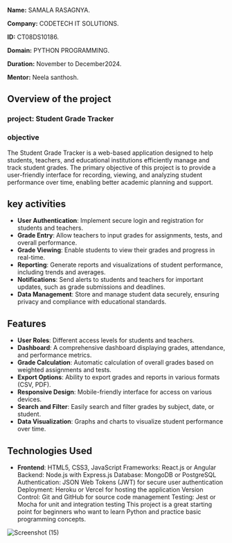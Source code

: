 **Name:** SAMALA RASAGNYA.

**Company:** CODETECH IT SOLUTIONS.

**ID:** CT08DS10186.

**Domain:** PYTHON PROGRAMMING.

**Duration:** November to December2024.

**Mentor:** Neela santhosh.


## Overview of the project

### project: Student Grade Tracker

### objective

The Student Grade Tracker is a web-based application designed to help students, teachers, and educational institutions efficiently manage and track student grades. The primary objective of this project is to provide a user-friendly interface for recording, viewing, and analyzing student performance over time, enabling better academic planning and support.

## key activities
- **User Authentication**: Implement secure login and registration for students and teachers.
- **Grade Entry**: Allow teachers to input grades for assignments, tests, and overall performance.
- **Grade Viewing**: Enable students to view their grades and progress in real-time.
- **Reporting**: Generate reports and visualizations of student performance, including trends and averages.
- **Notifications**: Send alerts to students and teachers for important updates, such as grade submissions and deadlines.
- **Data Management**: Store and manage student data securely, ensuring privacy and compliance with educational standards.

## Features
- **User Roles**: Different access levels for students and teachers.
- **Dashboard**: A comprehensive dashboard displaying grades, attendance, and performance metrics.
- **Grade Calculation**: Automatic calculation of overall grades based on weighted assignments and tests.
- **Export Options**: Ability to export grades and reports in various formats (CSV, PDF).
- **Responsive Design**: Mobile-friendly interface for access on various devices.
- **Search and Filter**: Easily search and filter grades by subject, date, or student.
- **Data Visualization**: Graphs and charts to visualize student performance over time.

## Technologies Used
- **Frontend**:
HTML5, CSS3, JavaScript
Frameworks: React.js or Angular
Backend:
Node.js with Express.js
Database: MongoDB or PostgreSQL
Authentication: JSON Web Tokens (JWT) for secure user authentication
Deployment: Heroku or Vercel for hosting the application
Version Control: Git and GitHub for source code management
Testing: Jest or Mocha for unit and integration testing
This project is a great starting point for beginners who want to learn Python and practice basic programming concepts.

![Screenshot (15)](https://github.com/user-attachments/assets/dfdfffaa-9aca-40d5-941d-67baccab44f2)
